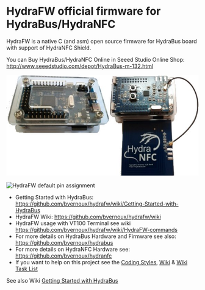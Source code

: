 HydraFW official firmware for HydraBus/HydraNFC
========

HydraFW is a native C (and asm) open source firmware for HydraBus board with support of HydraNFC Shield.

You can Buy HydraBus/HydraNFC Online in Seeed Studio Online Shop:
http://www.seeedstudio.com/depot/HydraBus-m-132.html

![HydraBus+HydraNFC board](HydraBus_HydraNFC_board.jpg)

![HydraFW default pin assignment](http://hydrabus.com/HydraBus_1_0_HydraFW_Default_PinAssignment_A4.jpg)

* Getting Started with HydraBus: https://github.com/bvernoux/hydrafw/wiki/Getting-Started-with-HydraBus
* HydraFW Wiki: https://github.com/bvernoux/hydrafw/wiki
* HydraFW usage with VT100 Terminal see wiki https://github.com/bvernoux/hydrafw/wiki/HydraFW-commands
* For more details on HydraBus Hardware and Firmware see also: https://github.com/bvernoux/hydrabus
* For more details on HydraNFC Hardware see: https://github.com/bvernoux/hydranfc
* If you want to help on this project see the [Coding Styles](https://github.com/bvernoux/hydrafw/blob/master/CODING_STYLE.md), [Wiki](https://github.com/bvernoux/hydrafw/wiki) & [Wiki Task List](https://github.com/bvernoux/hydrafw/wiki/Task-List) 

See also Wiki [Getting Started with HydraBus](https://github.com/bvernoux/hydrafw/wiki/Getting-Started-with-HydraBus)
